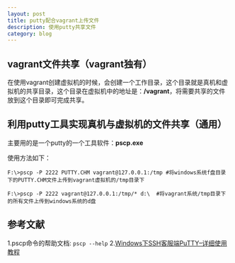 ```yaml
---
layout: post
title: putty配合vagrant上传文件 
description: 使用putty共享文件
category: blog
---
```


## vagrant文件共享（vagrant独有）

在使用vagrant创建虚拟机的时候，会创建一个工作目录，这个目录就是真机和虚拟机的共享目录，这个目录在虚拟机中的地址是：**/vagrant**，将需要共享的文件放到这个目录即可完成共享。

## 利用putty工具实现真机与虚拟机的文件共享（通用）

主要用的是一个putty的一个工具软件：**pscp.exe**

使用方法如下：

```
F:\>pscp -P 2222 PUTTY.CHM vagrant@127.0.0.1:/tmp #将windows系统f盘目录下的PUTTY.CHM文件上传到vagrant虚拟机的/tmp目录下

F:\>pscp -P 2222 vagrant@127.0.0.1:/tmp/* d:\  #将vagrant系统/tmp目录下的所有文件上传到windows系统的d盘
```

## 参考文献

1.pscp命令的帮助文档: `pscp --help`
2.[Windows下SSH客服端PuTTY–详细使用教程](http://my.oschina.net/acejimmyster/blog/26249)
